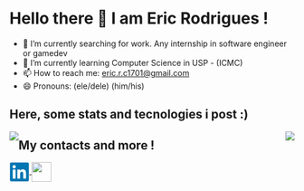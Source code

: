 # Hello there 👋 I am Eric Rodrigues ! 

- 🔭 I’m currently searching for work. Any internship in software engineer or gamedev
- 🌱 I’m currently learning Computer Science in USP - (ICMC) 
- 📫 How to reach me: eric.r.c1701@gmail.com
- 😄 Pronouns: (ele/dele) (him/his)


## Here, some stats and tecnologies i post :)
 <div >
    <a href="https://github.com/EricRC-01">
      <img align="left" src="https://github-readme-stats.vercel.app/api?username=EricRC-01&show_icons=true&theme=merko&include_all_commits=true&count_private=true"/>      
      <img height="100em" align="right" src="https://github-readme-stats.vercel.app/api/top-langs/?username=EricRC-01&layout=compact&theme=gotham"/>   
    </a>
  </div>

## My contacts and more !
<div style="display: inline-block">
  <a href="https://[www.linkedin.com/in/eric-rodrigues](https://www.linkedin.com/in/eric-rodrigues-610460210/)/" target="_blank">  
    <img align="center" height="35" width="35" src="https://raw.githubusercontent.com/devicons/devicon/master/icons/linkedin/linkedin-original.svg">
  </a>  
  <a href="mailto:eric.r.c@usp.br" target="_blank">  
    <img align="center" height="35" width="35" src="https://www.google.com/gmail/about/static/images/logo-gmail.png?cache=1adba63">
  </a> 
</div>
